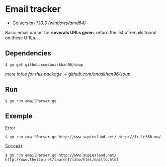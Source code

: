 
# Email tracker

 - Go version *1.10.3 (windows/amd64)*


Basic email parser for __severals URLs given__, return the list of emails found on these URLs.

## Dependencies

    $ go get github.com/anaskhan96/soup

*more infos for this package -> github.com/anaskhan96/soup*

## Run

    $ go run emailParser.go
    

## Exemple

  Error

    $ go run emailParser.go http://www.supiesland.net/ http://fr.le360.ma/

 Success

    $ go run emailParser.go http://www.supiesland.net/ http://www.thelin.net/laurent/labo/html/mailto.html

